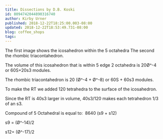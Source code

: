 ```yaml
---
title: Dissections by D.B. Koski
id: 8094742044890316740
author: Kirby Urner
published: 2018-12-22T18:25:00.003-08:00
updated: 2018-12-22T18:53:49.731-08:00
blog: coffee_shops
tags: 
---
```


[](https://blogger.googleusercontent.com/img/b/R29vZ2xl/AVvXsEgDk6JwWHhOOZFjnGFdLyAZCMgDSaftfzZuZMku7CF8ghMJG1-tL2FuqbXY95l82Rq39Iu6-IZV3WbJfH02K9l0QJCAJKa8gZAe48RgmUw6X1WAF81XqA5SkTZJkFj3K1NG1zWV3j-YVmn8/s1600/48398006_275775316417775_7391218054434127872_n.jpg)

The first image shows the icosahedron within the 5 octahedra The second the rhombic triacontahedron.

[](https://blogger.googleusercontent.com/img/b/R29vZ2xl/AVvXsEjJ1Fp_ZRF2gYVZrX_3ZkWQxl4XDaleZ4_o21RwdBBagxcq6JsSaq568X6BFdf0YZ-upkXX1L2ciMYigqEEZlD9o9gQWpyTBC26O809Rhpxz-6sb28DbrUeuR0l3JN0Ho92-6NS_QRDr2Y-/s1600/48407081_344370456390679_6041595276827820032_n.jpg)

The volume of this icosahedron that is within 5 edge 2 octahedra is 20Ø^-4 or 60S+20s3 modules.

The rhombic triacontahedron is 20 (Ø^-4 + Ø^-8) or 60S + 60s3 modules. 

To make the RT we added 120 tetrahedra to the surface of the icosahedron. 

Since the RT is 40s3 larger in volume, 40s3/120 makes each tetrahedron 1/3 of an s3.

Compound of 5 Octahedral is equal to:  8640 (s9 + s12)

s9 = (Ø^-14)/2 

s12= (Ø^-17)/2

[](https://blogger.googleusercontent.com/img/b/R29vZ2xl/AVvXsEjw8oIT82XmUi7CsZnXzOztkPCT7PCxjfmYTkWtZdKuFXHXmYL_sbAaKPf_34Oh8Aw3_fm6E5tN3lJGJNAX-rYLJxzGuDLKIzhJHoS1NYE7xmRgJqFfXV03NmLvCz7VMdg9ucjswASQTBL8/s1600/48272863_233181060913528_3464706291836911616_n.jpg)
